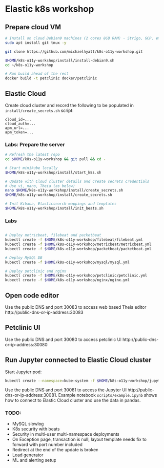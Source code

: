 # Elastic k8s workshop

## Prepare cloud VM
```bash
# Install on cloud Debian9 machines (2 cores 8GB RAM) - Strigo, GCP, etc
sudo apt install git tmux -y

git clone https://github.com/michaelhyatt/k8s-o11y-workshop.git

$HOME/k8s-o11y-workshop/install/install-debian9.sh
cd ~/k8s-o11y-workshop

# Run build ahead of the rest
docker build -t petclinic docker/petclinic
```
## Elastic Cloud
Create cloud cluster and record the following to be populated in `install/create_secrets.sh` script:
```
cloud_id=...
cloud_auth=...
apm_url=...
apm_token=...
```

### Labs: Prepare the server
```bash
# Refresh the latest repo
cd $HOME/k8s-o11y-workshop && git pull && cd -

# Start minikube locally
$HOME/k8s-o11y-workshop/install/start_k8s.sh

# Update with Cloud cluster details and create secrets credentials
# Use vi, nano, Theia (as below)
nano $HOME/k8s-o11y-workshop/install/create_secrets.sh
$HOME/k8s-o11y-workshop/install/create_secrets.sh

# Init Kibana, Elasticsearch mappings and templates
$HOME/k8s-o11y-workshop/install/init_beats.sh
```

### Labs
```bash

# Deploy metricbeat, filebeat and packetbeat
kubectl create -f $HOME/k8s-o11y-workshop/filebeat/filebeat.yml
kubectl create -f $HOME/k8s-o11y-workshop/metricbeat/metricbeat.yml
kubectl create -f $HOME/k8s-o11y-workshop/packetbeat/packetbeat.yml

# Deploy MySQL DB
kubectl create -f $HOME/k8s-o11y-workshop/mysql/mysql.yml

# Deploy petclinic and nginx
kubectl create -f $HOME/k8s-o11y-workshop/petclinic/petclinic.yml
kubectl create -f $HOME/k8s-o11y-workshop/nginx/nginx.yml

```

## Open code editor
Use the public DNS and port 30083 to access web based Theia editor
http://public-dns-or-ip-address:30083

## Petclinic UI
Use the public DNS and port 30080 to access petclinic UI
http://public-dns-or-ip-address:30080

## Run Jupyter connected to Elastic Cloud cluster
Start Jupyter pod:
```bash
kubectl create --namespace=kube-system -f $HOME/k8s-o11y-workshop/jupyter/jupyter.yml
```
Use the public DNS and port 30081 to access the Jupyter UI
http://public-dns-or-ip-address:30081. Example notebook `scripts/example.ipynb` shows how to connect to Elastic Cloud cluster and use the data in pandas.

### TODO:
* MySQL slowlog
* K8s security with beats
* Security in multi-user multi-namespace deployments
* On Exception page, transaction is null, layout template needs fix to forward with port number included
* Redirect at the end of the update is broken
* Load generator
* ML and alerting setup
